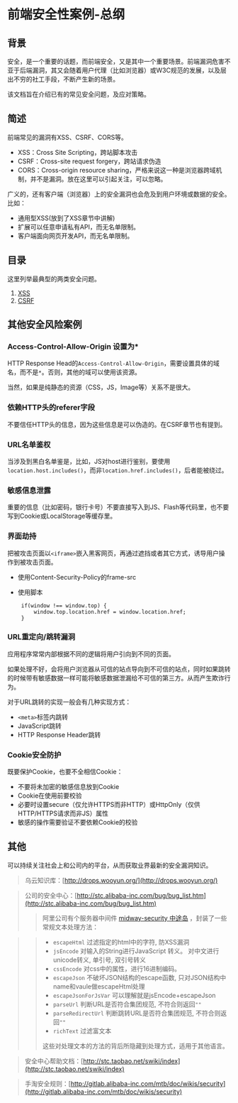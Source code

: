 # 前端安全性案例-总纲 #

## 背景 ##
安全，是一个重要的话题，而前端安全，又是其中一个重要场景。前端漏洞危害不亚于后端漏洞，其又会随着用户代理（比如浏览器）或W3C规范的发展，以及层出不穷的社工手段，不断产生新的场景。

该文档旨在介绍已有的常见安全问题，及应对策略。

## 简述 ##

前端常见的漏洞有XSS、CSRF、CORS等。

 - XSS：Cross Site Scripting，跨站脚本攻击
 - CSRF：Cross-site request forgery，跨站请求伪造
 - CORS：Cross-origin resource sharing，严格来说这一种是浏览器跨域机制，并不是漏洞。放在这里可以引起关注，可以忽略。

广义的，还有客户端（浏览器）上的安全漏洞也会危及到用户环境或数据的安全。比如：

 - 通用型XSS(放到了XSS章节中讲解)
 - 扩展可以任意申请私有API，而无名单限制。
 - 客户端面向网页开发API，而无名单限制。


## 目录 ##

这里列举最典型的两类安全问题。

1. [XSS](xss.md "xss.md")
2. [CSRF](csrf.md "csrf.md")

## 其他安全风险案例 ##

### Access-Control-Allow-Origin 设置为* ###

HTTP Response Head的`Access-Control-Allow-Origin`，需要设置具体的域名，而不是`*`。否则，其他的域可以使用该资源。

当然，如果是纯静态的资源（CSS，JS，Image等）关系不是很大。

### 依赖HTTP头的referer字段 ###

不要信任HTTP头的信息，因为这些信息是可以伪造的。在CSRF章节也有提到。

### URL名单鉴权 ###
当涉及到黑白名单鉴是，比如，JS对host进行鉴别，要使用 `location.host.includes()`，而非`location.href.includes()`，后者能被绕过。

### 敏感信息泄露 ###

重要的信息（比如密码，银行卡号）不要直接写入到JS、Flash等代码里，也不要写到Cookie或LocalStorage等缓存里。

### 界面劫持 ###

把被攻击页面以`<iframe>`嵌入黑客网页，再通过遮挡或者其它方式，诱导用户操作到被攻击页面。

 - 使用Content-Security-Policy的frame-src
 - 使用脚本
  
		if(window !== window.top) {
	    	window.top.location.href = window.location.href;
		}

### URL重定向/跳转漏洞 ###

应用程序常常内部根据不同的逻辑将用户引向到不同的页面。

如果处理不好，会将用户浏览器从可信的站点导向到不可信的站点，同时如果跳转的时候带有敏感数据一样可能将敏感数据泄漏给不可信的第三方。从而产生欺诈行为。

对于URL跳转的实现一般会有几种实现方式：

- `<meta>`标签内跳转
- JavaScript跳转
- HTTP Response Header跳转

### Cookie安全防护 ###
既要保护Cookie，也要不全相信Cookie：

- 不要将未加密的敏感信息放到Cookie
- Cookie在使用前要校验
- 必要时设置secure（仅允许HTTPS而非HTTP）或HttpOnly（仅供HTTP/HTTPS请求而非JS）属性
- 敏感的操作需要验证不要依赖Cookie的校验

## 其他 ##

可以持续关注社会上和公司内的平台，从而获取业界最新的安全漏洞知识。

> 乌云知识库：[http://drops.wooyun.org/](http://drops.wooyun.org/)

> 公司的安全中心：[http://stc.alibaba-inc.com/bug/bug_list.htm](http://stc.alibaba-inc.com/bug/bug_list.htm)
> > 阿里公司有个服务器中间件 [midway-security 中途岛](http://gitlab.alibaba-inc.com/midway-gallery/midway-security/tree/master#midway "http://gitlab.alibaba-inc.com/midway-gallery/midway-security/tree/master#midway") ，封装了一些常规文本处理方法：

> > - `escapeHtml` 过滤指定的html中的字符, 防XSS漏洞
> > - `jsEncode` 对输入的String进行JavaScript 转义。 对中文进行unicode转义, 单引号, 双引号转义
> > - `cssEncode` 对css中的属性，进行16进制编码。
> >	- `escapeJson` 不破坏JSON结构的escape函数, 只对JSON结构中name和vaule做escapeHtml处理
> > - `escapeJsonForJsVar` 可以理解就是jsEncode+escapeJson
> > - `parseUrl` 判断URL是否符合集团规范, 不符合则返回`""`
> > - `parseRedirectUrl` 判断跳转URL是否符合集团规范, 不符合则返回`""`
> > - `richText` 过滤富文本
> > 
> > 这些对处理文本的方法的背后所隐藏到处理方式，适用于其他语言。

> 安全中心帮助文档：[http://stc.taobao.net/swiki/index](http://stc.taobao.net/swiki/index)

> 手淘安全规则：[http://gitlab.alibaba-inc.com/mtb/doc/wikis/security](http://gitlab.alibaba-inc.com/mtb/doc/wikis/security)

